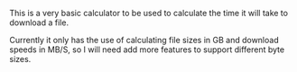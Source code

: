 This is a very basic calculator to be used to calculate the time it will take to download a file. 

Currently it only has the use of calculating file sizes in GB and download speeds in MB/S, 
so I will need add more features to support different byte sizes.
